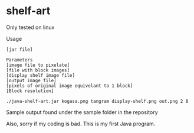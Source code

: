 # shelf-art

Only tested on linux

Usage
```
[jar file]

Parameters
[image file to pixelate] 
[file with block images] 
[display shelf image file] 
[output image file] 
[pixels of original image equivelant to 1 block]
[Block resolution]

./java-shelf-art.jar kogasa.png tangram display-shelf.png out.png 2 8
```
Sample output found under the sample folder in the repository

Also, sorry if my coding is bad. This is my first Java program.
